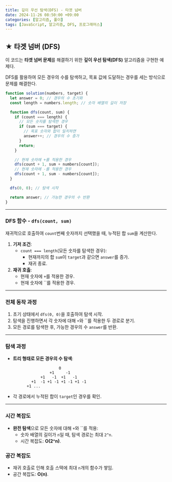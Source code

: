```yaml
---
title: 깊이 우선 탐색(DFS) - 타겟 넘버
date: 2024-11-26 08:50:00 +09:00
categories: [알고리즘, 풀이]
tags: [JavaScript, 알고리즘, DFS, 프로그래머스]
---
```


## ★ 타겟 넘버 (DFS)

이 코드는 **타겟 넘버 문제**를 해결하기 위한 **깊이 우선 탐색(DFS)** 알고리즘을 구현한 예제다.

DFS를 활용하여 모든 경우의 수를 탐색하고, 목표 값에 도달하는 경우를 세는 방식으로 문제를 해결한다.

```jsx
function solution(numbers, target) {
  let answer = 0; // 경우의 수 초기화
  const length = numbers.length; // 숫자 배열의 길이 저장

  function dfs(count, sum) {
    if (count === length) {
      // 모든 숫자를 탐색한 경우
      if (sum === target) {
        // 목표 숫자와 합이 일치하면
        answer++; // 경우의 수 증가
      }
      return;
    }

    // 현재 숫자에 +를 적용한 경우
    dfs(count + 1, sum + numbers[count]);
    // 현재 숫자에 -를 적용한 경우
    dfs(count + 1, sum - numbers[count]);
  }

  dfs(0, 0); // 탐색 시작

  return answer; // 가능한 경우의 수 반환
}
```

---

### DFS 함수 - `dfs(count, sum)`

재귀적으로 호출하여 `count`번째 숫자까지 선택했을 때, 누적된 합 `sum`을 계산한다.

1. **기저 조건**:
   - `count === length`(모든 숫자를 탐색한 경우):
     - 현재까지의 합 `sum`이 `target`과 같으면 `answer`를 증가.
     - 재귀 종료.
2. **재귀 호출**:
   - 현재 숫자에 `+`를 적용한 경우.
   - 현재 숫자에 ``를 적용한 경우.

---

### 전체 동작 과정

1. 초기 상태에서 `dfs(0, 0)`을 호출하여 탐색 시작.
2. 탐색을 진행하면서 각 숫자에 대해 `+`와 ``를 적용한 두 경로로 분기.
3. 모든 경로를 탐색한 후, 가능한 경우의 수 `answer`를 반환.

---

### 탐색 과정

- **트리 형태로 모든 경우의 수 탐색**:

  ```
                      0
                  +1     -1
              +1   -1  +1   -1
          +1  -1 +1 -1 +1 -1 +1 -1
        +1 ...
  ```

- 각 경로에서 누적된 합이 `target`인 경우를 확인.

---

### 시간 복잡도

- **완전 탐색**으로 모든 숫자에 대해 `+`와 ``를 적용:
  - 숫자 배열의 길이가 `n`일 때, 탐색 경로는 최대 `2^n`.
  - 시간 복잡도: **O(2^n)**.

### 공간 복잡도

- 재귀 호출로 인해 호출 스택에 최대 `n`개의 함수가 쌓임.
- 공간 복잡도: **O(n)**.
